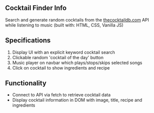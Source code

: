 ## Cocktail Finder Info

Search and generate random cocktails from the [thecocktaildb.com](www.thecocktaildb.com) API while listening to music (built with: HTML, CSS, Vanilla JS)

## Specifications

1) Display UI with an explicit keyword cocktail search
2) Clickable random 'cocktail of the day' button
3) Music player on navbar which plays/stops/skips selected songs
4) Click on cocktail to show ingredients and recipe

## Functionality
- Connect to API via fetch to retrieve cocktail data
- Display cocktail information in DOM with image, title, recipe and ingredients

